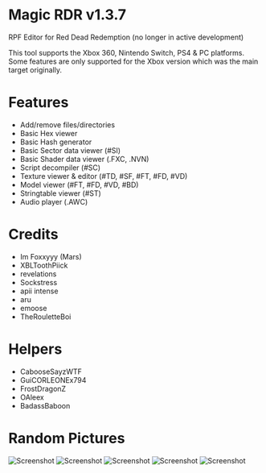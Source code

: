 # Magic RDR v1.3.7

RPF Editor for Red Dead Redemption (no longer in active development)

This tool supports the Xbox 360, Nintendo Switch, PS4 & PC platforms.                   
Some features are only supported for the Xbox version which was the main target originally.

# Features
 - Add/remove files/directories
 - Basic Hex viewer
 - Basic Hash generator
 - Basic Sector data viewer (#SI)
 - Basic Shader data viewer (.FXC, .NVN)
 - Script decompiler (#SC)
 - Texture viewer & editor (#TD, #SF, #FT, #FD, #VD)
 - Model viewer (#FT, #FD, #VD, #BD)
 - Stringtable viewer (#ST)
 - Audio player (.AWC)

# Credits
- Im Foxxyyy (Mars)
- XBLToothPiick
- revelations
- Sockstress
- apii intense
- aru
- emoose
- TheRouletteBoi

# Helpers
- CabooseSayzWTF
- GuiCORLEONEx794
- FrostDragonZ
- OAleex
- BadassBaboon

# Random Pictures
![Screenshot](Magic_RDR/Resources/example_audio_player.png)
![Screenshot](Magic_RDR/Resources/example_model_viewer_1.png)
![Screenshot](Magic_RDR/Resources/example_model_viewer_2.png)
![Screenshot](Magic_RDR/Resources/example_texture_viewer.png)
![Screenshot](Magic_RDR/Resources/example_script_viewer.png)
